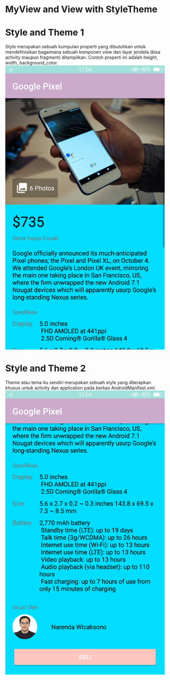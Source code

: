 # MyView and View with StyleTheme
# Style and Theme 1
Style merupakan sebuah kumpulan properti yang dibutuhkan untuk mendefinisikan bagaimana sebuah komponen view dan layar jendela (bisa activity maupun fragment) ditampilkan. Contoh properti ini adalah height, width, background_color.
![AltText](https://github.com/najmi10/MyView-and-View-StyleTheme/blob/master/StyleTheme1.png)
# Style and Theme 2
Theme atau tema itu sendiri merupakan sebuah style yang diterapkan khusus untuk activity dan application pada berkas AndroidManifest.xml.
![AltText](https://github.com/najmi10/MyView-and-View-StyleTheme/blob/master/StyleTheme2.png)
